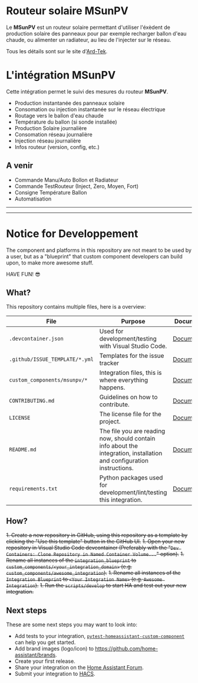 # Routeur solaire MSunPV
Le **MSunPV** est un routeur solaire permettant d'utiliser l'éxèdent de production solaire des panneaux pour par exemple recharger ballon d'eau chaude, ou alimenter un radiateur, au lieu de l'injecter sur le réseau.

Tous les détails sont sur le site d'[Ard-Tek](https://ard-tek.com).


# L'intégration MSunPV

Cette intégration permet le suivi des mesures du routeur **MSunPV**.
- Production instantanée des panneaux solaire
- Consomation ou injection instantanée sur le réseau électrique
- Routage vers le ballon d'eau chaude
- Température du ballon (si sonde installée)
- Production Solaire journalière
- Consomation réseau journalière
- Injection réseau journalière
- Infos routeur (version, config, etc.)

## A venir
- Commande Manu/Auto Bollon et Radiateur
- Commande TestRouteur (Inject, Zero, Moyen, Fort)
- Consigne Température Ballon
- Automatisation

---
---
# Notice for Developpement

The component and platforms in this repository are not meant to be used by a
user, but as a "blueprint" that custom component developers can build
upon, to make more awesome stuff.

HAVE FUN! 😎

## What?

This repository contains multiple files, here is a overview:

File | Purpose | Documentation
-- | -- | --
`.devcontainer.json` | Used for development/testing with Visual Studio Code. | [Documentation](https://code.visualstudio.com/docs/remote/containers)
`.github/ISSUE_TEMPLATE/*.yml` | Templates for the issue tracker | [Documentation](https://help.github.com/en/github/building-a-strong-community/configuring-issue-templates-for-your-repository)
`custom_components/msunpv/*` | Integration files, this is where everything happens. | [Documentation](https://developers.home-assistant.io/docs/creating_component_index)
`CONTRIBUTING.md` | Guidelines on how to contribute. | [Documentation](https://help.github.com/en/github/building-a-strong-community/setting-guidelines-for-repository-contributors)
`LICENSE` | The license file for the project. | [Documentation](https://help.github.com/en/github/creating-cloning-and-archiving-repositories/licensing-a-repository)
`README.md` | The file you are reading now, should contain info about the integration, installation and configuration instructions. | [Documentation](https://help.github.com/en/github/writing-on-github/basic-writing-and-formatting-syntax)
`requirements.txt` | Python packages used for development/lint/testing this integration. | [Documentation](https://pip.pypa.io/en/stable/user_guide/#requirements-files)

## How?

~~1. Create a new repository in GitHub, using this repository as a template by clicking the "Use this template" button in the GitHub UI.~~
~~1. Open your new repository in Visual Studio Code devcontainer (Preferably with the "`Dev Containers: Clone Repository in Named Container Volume...`" option).~~
~~1. Rename all instances of the `integration_blueprint` to `custom_components/<your_integration_domain>` (e.g. `custom_components/awesome_integration`).~~
~~1. Rename all instances of the `Integration Blueprint` to `<Your Integration Name>` (e.g. `Awesome Integration`).~~
~~1. Run the `scripts/develop` to start HA and test out your new integration.~~

## Next steps

These are some next steps you may want to look into:
- Add tests to your integration, [`pytest-homeassistant-custom-component`](https://github.com/MatthewFlamm/pytest-homeassistant-custom-component) can help you get started.
- Add brand images (logo/icon) to https://github.com/home-assistant/brands.
- Create your first release.
- Share your integration on the [Home Assistant Forum](https://community.home-assistant.io/).
- Submit your integration to [HACS](https://hacs.xyz/docs/publish/start).
